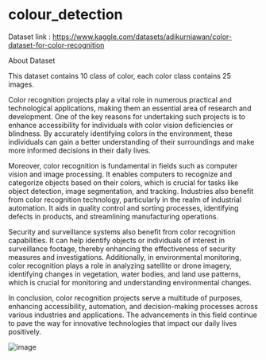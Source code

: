 # colour_detection

Dataset link : https://www.kaggle.com/datasets/adikurniawan/color-dataset-for-color-recognition


About Dataset

This dataset contains 10 class of color, each color class contains 25 images.

Color recognition projects play a vital role in numerous practical and technological applications,
making them an essential area of research and development. One of the key reasons for undertaking 
such projects is to enhance accessibility for individuals with color vision deficiencies or blindness.
By accurately identifying colors in the environment, these individuals can gain a better understanding 
of their surroundings and make more informed decisions in their daily lives.

Moreover, color recognition is fundamental in fields such as computer vision and image processing. 
It enables computers to recognize and categorize objects based on their colors, which is crucial for 
tasks like object detection, image segmentation, and tracking. Industries also benefit from color recognition 
technology, particularly in the realm of industrial automation. It aids in quality control and sorting 
processes, identifying defects in products, and streamlining manufacturing operations.



Security and surveillance systems also benefit from color recognition capabilities. It can help identify objects or
individuals of interest in surveillance footage, thereby enhancing the effectiveness of security measures and investigations.
Additionally, in environmental monitoring, color recognition plays a role in analyzing satellite or drone imagery, identifying
changes in vegetation, water bodies, and land use patterns, which is crucial for monitoring and understanding environmental changes.

In conclusion, color recognition projects serve a multitude of purposes, enhancing accessibility, automation, and decision-making 
processes across various industries and applications. The advancements in this field continue to pave the way for innovative 
technologies that impact our daily lives positively.

![image](https://github.com/piyalisaha2002/colour_detection/assets/120237181/ce5d8c8f-f257-4bb4-a145-9339d97c490b)






